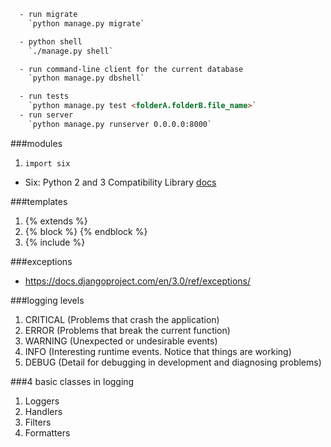 ```html
  - run migrate
    `python manage.py migrate`

  - python shell
    `./manage.py shell`

  - run command-line client for the current database
    `python manage.py dbshell`

  - run tests
    `python manage.py test <folderA.folderB.file_name>`
  - run server
    `python manage.py runserver 0.0.0.0:8000`
```


###modules
  1. `import six`
  - Six: Python 2 and 3 Compatibility Library
  [docs](https://six.readthedocs.io/)

###templates
  1. {% extends %}
  2. {% block %} {% endblock %}
  3. {% include %}

###exceptions
  - https://docs.djangoproject.com/en/3.0/ref/exceptions/

###logging levels
  1. CRITICAL (Problems that crash the application)
  2. ERROR (Problems that break the current function)
  3. WARNING (Unexpected or undesirable events)
  4. INFO (Interesting runtime events. Notice that things are working)
  5. DEBUG (Detail for debugging in development and diagnosing problems)

###4 basic classes in logging
  1. Loggers
  2. Handlers
  3. Filters
  4. Formatters
